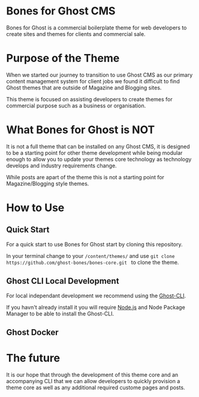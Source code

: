 # Bones for Ghost CMS
Bones for Ghost is a commercial boilerplate theme for web developers to create sites and themes for clients and commercial sale. 

# Purpose of the Theme
When we started our journey to transition to use Ghost CMS as our primary content management system for client jobs we found it difficult to find Ghost themes that are outside of Magazine and Blogging sites. 

This theme is focused on assisting developers to create themes for commercial purpose such as a business or organisation.

# What Bones for Ghost is NOT
It is not a full theme that can be installed on any Ghost CMS, it is designed to be a starting point for other theme development while being modular enough to allow you to update your themes core technology as technology develops and industry requirements change.

While posts are apart of the theme this is not a starting point for Magazine/Blogging style themes.

# How to Use
## Quick Start
For a quick start to use Bones for Ghost start by cloning this repository. 

In your terminal change to your ```/content/themes/``` and use ```git clone https://github.com/ghost-bones/bones-core.git ``` to clone the theme.

## Ghost CLI Local Development
For local independant development we recommend using the [Ghost-CLI](https://docs.ghost.org/install/local/).

If you havn't already install it you will require [Node.js](https://nodejs.org/en/) and Node Package Manager to be able to install the Ghost-CLI.

## Ghost Docker

# The future
It is our hope that through the development of this theme core and an accompanying CLI that we can allow developers to quickly provision a theme core as well as any additional required custome pages and posts. 

